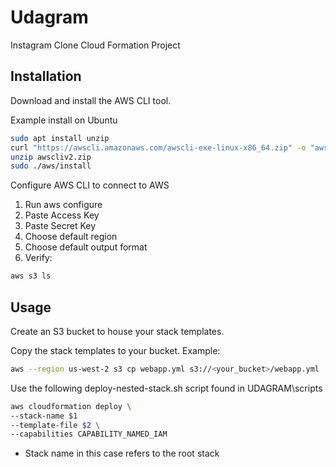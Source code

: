 # Udagram

Instagram Clone Cloud Formation Project 

## Installation

Download and install the AWS CLI tool.

Example install on Ubuntu

```bash
sudo apt install unzip
curl "https://awscli.amazonaws.com/awscli-exe-linux-x86_64.zip" -o "awscliv2.zip"
unzip awscliv2.zip
sudo ./aws/install
```
Configure AWS CLI to connect to AWS

1. Run aws configure
2. Paste Access Key
3. Paste Secret Key
4. Choose default region
5. Choose default output format
6. Verify:
```bash
aws s3 ls
```

## Usage

Create an S3 bucket to house your stack templates.

Copy the stack templates to your bucket.
Example:
```bash
aws --region us-west-2 s3 cp webapp.yml s3://<your_bucket>/webapp.yml
```

Use the following deploy-nested-stack.sh script found in UDAGRAM\scripts
```bash
aws cloudformation deploy \
--stack-name $1
--template-file $2 \
--capabilities CAPABILITY_NAMED_IAM   
```
* Stack name in this case refers to the root stack

